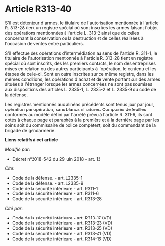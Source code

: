 # Article R313-40

S'il est détenteur d'armes, le titulaire de l'autorisation mentionnée à l'article R. 313-28 tient un registre spécial où sont
inscrites les armes faisant l'objet des opérations mentionnées à l'article L. 313-2 ainsi que de celles concernant la
conservation ou la destruction et de celles réalisées à l'occasion de ventes entre particuliers.

S'il effectue des opérations d'intermédiation au sens de l'article R. 311-1, le titulaire de l'autorisation mentionnée à
l'article R. 313-28 tient un registre spécial où sont inscrits, dès les premiers contacts, le nom des entreprises mises en
relation ou des autres participants à l'opération, le contenu et les étapes de celle-ci. Sont en outre inscrites sur ce même
registre, dans les mêmes conditions, les opérations d'achat et de vente portant sur des armes situées à l'étranger lorsque
les armes concernées ne sont pas soumises aux dispositions des articles L. 2335-1, L. 2335-2 et L. 2335-9 du code de la
défense.

Les registres mentionnés aux alinéas précédents sont tenus jour par jour, opération par opération, sans blancs ni ratures.
Composés de feuilles conformes au modèle défini par l'arrêté prévu à l'article R. 311-6, ils sont cotés à chaque page et
paraphés à la première et à la dernière page par les soins soit du commissaire de police compétent, soit du commandant de la
brigade de gendarmerie.

**Liens relatifs à cet article**

_Modifié par_:

  - Décret n°2018-542 du 29 juin 2018 - art. 12

_Cite_:

  - Code de la défense. - art. L2335-1
  - Code de la défense. - art. L2335-9
  - Code de la sécurité intérieure - art. R311-1
  - Code de la sécurité intérieure - art. R311-6
  - Code de la sécurité intérieure - art. R313-28

_Cité par_:

  - Code de la sécurité intérieure - art. R313-17 (VD)
  - Code de la sécurité intérieure - art. R313-23 (VD)
  - Code de la sécurité intérieure - art. R313-25 (VD)
  - Code de la sécurité intérieure - art. R313-41 (VD)
  - Code de la sécurité intérieure - art. R314-16 (VD)
